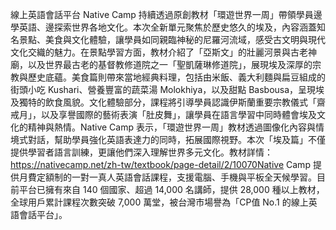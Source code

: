 線上英語會話平台 Native Camp 持續透過原創教材「環遊世界一周」帶領學員邊學英語、邊探索世界各地文化。本次全新單元聚焦於歷史悠久的埃及，內容涵蓋知名景點、美食與文化體驗，讓學員如同親臨神秘的尼羅河流域，感受古文明與現代文化交織的魅力。在景點學習方面，教材介紹了「亞斯文」的壯麗河景與古老神廟，以及世界最古老的基督教修道院之一「聖凱薩琳修道院」，展現埃及深厚的宗教與歷史底蘊。美食篇則帶來當地經典料理，包括由米飯、義大利麵與扁豆組成的街頭小吃 Kushari、營養豐富的蔬菜湯 Molokhiya，以及甜點 Basbousa，呈現埃及獨特的飲食風貌。文化體驗部分，課程將引導學員認識伊斯蘭重要宗教儀式「齋戒月」，以及享譽國際的藝術表演「肚皮舞」，讓學員在語言學習中同時體會埃及文化的精神與熱情。Native Camp 表示，「環遊世界一周」教材透過圖像化內容與情境式對話，幫助學員強化英語表達力的同時，拓展國際視野。本次「埃及篇」不僅提供學習者語言訓練，更讓他們深入理解世界多元文化。教材詳情：https://nativecamp.net/zh-tw/textbook/page-detail/2/10070Native Camp 提供月費定額制的一對一真人英語會話課程，支援電腦、手機與平板全天候學習。目前平台已擁有來自 140 個國家、超過 14,000 名講師，提供 28,000 種以上教材，全球用戶累計課程次數突破 7,000 萬堂，被台灣市場譽為「CP值 No.1 的線上英語會話平台」。